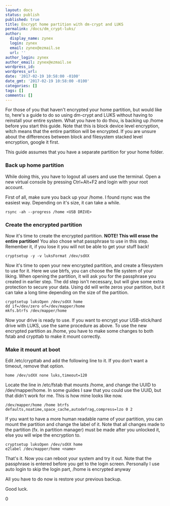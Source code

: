 ```yaml
---
layout: docs
status: publish
published: true
title: Encrypt home partition with dm-crypt and LUKS
permalink: /docs/dm_crypt-luks/
author:
  display_name: zynex
  login: zynex
  email: zynex@ezmail.se
  url: ''
author_login: zynex
author_email: zynex@ezmail.se
wordpress_id: 
wordpress_url: 
date: '2017-02-19 10:58:00 -0100'
date_gmt: '2017-02-19 10:58:00 -0100'
categories: []
tags: []
comments: []
---
```

For those of you that haven't encrypted your home partition, but would like to, here's a guide to do so using dm-crypt and LUKS without having to reinstall your entire system. What you have to do thou, is backing up /home before you start this guide. Note that this is block device level encryption, witch means that the entire partition will be encrypted. If you are unsure about the differences between block and filesystem stacked level encryption, google it first.

This guide assumes that you have a separate partition for your home folder.

### Back up home partition

While doing this, you have to logout all users and use the terminal. Open a new virtual console by pressing Ctrl+Alt+F2 and login with your root account.

First of all, make sure you back up your /home. I found rsync was the easiest way. Depending on it's size, it can take a while.
```
rsync -ah --progress /home <USB DRIVE>
```

### Create the encrypted partition

Now it's time to create the encrypted partition. **NOTE! This will erase the entire partition!** You also chose what passphrase to use in this step. Remember it, if you lose it you will not be able to get your stuff back!
```
cryptsetup -y -v luksFormat /dev/sdXX
```

Now it's time to open your new encrypted partition, and create a filesystem to use for it. Here we use btrfs, you can choose the file system of your liking. When opening the partition, it will ask you for the passphrase you created in earlier step. The dd step isn't necessary, but will give some extra protection to secure your data. Using dd will write zeros your partition, but it can take a long time depending on the size of the partition.
```
cryptsetup luksOpen /dev/sdXX home
dd if=/dev/zero of=/dev/mapper/home
mkfs.btrfs /dev/mapper/home
```

Now your drive is ready to use. If you want to encrypt your USB-stick/hard drive with LUKS, use the same procedure as above. To use the new encrypted partition as /home, you have to make some changes to both fstab and crypttab to make it mount correctly.

### Make it mount at boot

Edit /etc/crypttab and add the following line to it. If you don't want a timeout, remove that option.
```
home /dev/sdXX none luks,timeout=120
```

Locate the line in /etc/fstab that mounts /home, and change the UUID to /dev/mapper/home. In some guides I saw that you could use the UUID, but that didn't work for me. This is how mine looks like now.
```
/dev/mapper/home /home btrfs defaults,noatime,space_cache,autodefrag,compress=lzo 0 2
```

If you want to have a more human readable name of your partition, you can mount the partition and change the label of it. Note that all changes made to the partition (fx. in partition manager) must be made after you unlocked it, else you will wipe the encryption to.
```
cryptsetup luksOpen /dev/sdXX home
e2label /dev/mapper/home <name>
```

That's it. Now you can reboot your system and try it out. Note that the passphrase is entered before you get to the login screen. Personally I use auto login to skip the login part, /home is encrypted anyway 

All you have to do now is restore your previous backup.

Good luck.

0
